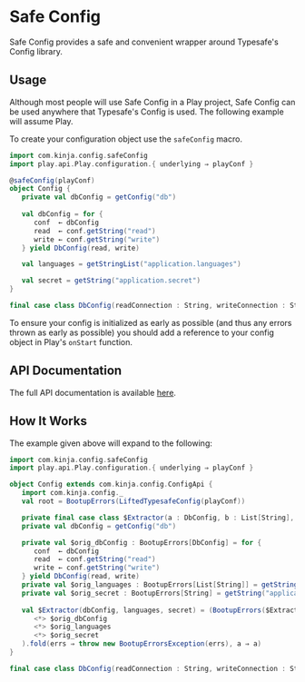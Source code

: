 # Safe Config

Safe Config provides a safe and convenient wrapper around Typesafe's Config library.

## Usage
Although most people will use Safe Config in a Play project, Safe Config can be used anywhere that Typesafe's Config is used. The following example will assume Play.

To create your configuration object use the `safeConfig` macro.
```scala
import com.kinja.config.safeConfig
import play.api.Play.configuration.{ underlying ⇒ playConf }

@safeConfig(playConf)
object Config {
   private val dbConfig = getConfig("db")
   
   val dbConfig = for {
      conf  ← dbConfig
      read  ← conf.getString("read")
      write ← conf.getString("write")
   } yield DbConfig(read, write)

   val languages = getStringList("application.languages")

   val secret = getString("application.secret")
}

final case class DbConfig(readConnection : String, writeConnection : String)
```
To ensure your config is initialized as early as possible (and thus any errors thrown as early as possible) you should add a reference to your config object in Play's `onStart` function.

## API Documentation

The full API documentation is available [here](http://gawkermedia.github.io/safe-config/doc/#package).

## How It Works

The example given above will expand to the following:
```scala
import com.kinja.config.safeConfig
import play.api.Play.configuration.{ underlying ⇒ playConf }

object Config extends com.kinja.config.ConfigApi {
   import com.kinja.config._
   val root = BootupErrors(LiftedTypesafeConfig(playConf))

   private final case class $Extractor(a : DbConfig, b : List[String], c : String)
   private val dbConfig = getConfig("db")

   private val $orig_dbConfig : BootupErrors[DbConfig] = for {
      conf  ← dbConfig
      read  ← conf.getString("read")
      write ← conf.getString("write")
   } yield DbConfig(read, write)
   private val $orig_languages : BootupErrors[List[String]] = getStringList("application.languages")
   private val $orig_secret : BootupErrors[String] = getString("application.secret")
   
   val $Extractor(dbConfig, languages, secret) = (BootupErrors($Extractor.apply _ curried)
      <*> $orig_dbConfig
      <*> $orig_languages
      <*> $orig_secret
   ).fold(errs ⇒ throw new BootupErrorsException(errs), a ⇒ a)
}

final case class DbConfig(readConnection : String, writeConnection : String)
```
